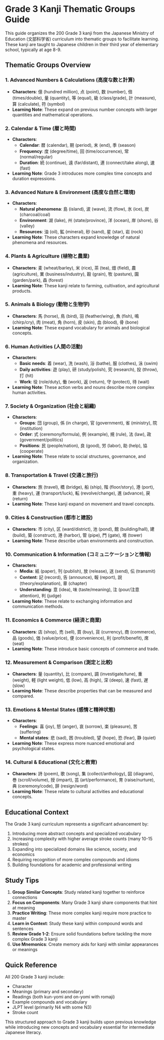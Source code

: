# Grade 3 Kanji Thematic Groups Guide

This guide organizes the 200 Grade 3 kanji from the Japanese Ministry of Education (文部科学省) curriculum into thematic groups to facilitate learning. These kanji are taught to Japanese children in their third year of elementary school, typically at age 8-9.

## Thematic Groups Overview

### 1. Advanced Numbers & Calculations (高度な数と計算)
- **Characters**: 億 (hundred million), 点 (point), 数 (number), 倍 (times/double), 量 (quantity), 等 (equal), 級 (class/grade), 計 (measure), 算 (calculate), 符 (symbol)
- **Learning Note**: These expand on previous number concepts with larger quantities and mathematical operations.

### 2. Calendar & Time (暦と時間)
- **Characters**: 
  - **Calendar**: 暦 (calendar), 期 (period), 末 (end), 季 (season)
  - **Frequency**: 度 (degree/time), 回 (time/occurrence), 常 (normal/regular)
  - **Duration**: 続 (continue), 遠 (far/distant), 連 (connect/take along), 速 (fast)
- **Learning Note**: Grade 3 introduces more complex time concepts and duration expressions.

### 3. Advanced Nature & Environment (高度な自然と環境)
- **Characters**: 
  - **Natural phenomena**: 島 (island), 波 (wave), 流 (flow), 氷 (ice), 炭 (charcoal/coal)
  - **Environment**: 湖 (lake), 州 (state/province), 洋 (ocean), 岸 (shore), 谷 (valley)
  - **Resources**: 油 (oil), 鉱 (mineral), 砂 (sand), 星 (star), 岩 (rock)
- **Learning Note**: These characters expand knowledge of natural phenomena and resources.

### 4. Plants & Agriculture (植物と農業)
- **Characters**: 麦 (wheat/barley), 米 (rice), 茶 (tea), 畑 (field), 農 (agriculture), 業 (business/industry), 穀 (grain), 牧 (pasture), 園 (garden/park), 森 (forest)
- **Learning Note**: These kanji relate to farming, cultivation, and agricultural products.

### 5. Animals & Biology (動物と生物学)
- **Characters**: 馬 (horse), 鳥 (bird), 羽 (feather/wing), 魚 (fish), 鳴 (chirp/cry), 肉 (meat), 角 (horn), 皮 (skin), 血 (blood), 骨 (bone)
- **Learning Note**: These expand vocabulary for animals and biological concepts.

### 6. Human Activities (人間の活動)
- **Characters**: 
  - **Basic needs**: 着 (wear), 洗 (wash), 浴 (bathe), 服 (clothes), 泳 (swim)
  - **Daily activities**: 遊 (play), 研 (study/polish), 究 (research), 投 (throw), 打 (hit)
  - **Work**: 役 (role/duty), 働 (work), 返 (return), 守 (protect), 待 (wait)
- **Learning Note**: These action verbs and nouns describe more complex human activities.

### 7. Society & Organization (社会と組織)
- **Characters**: 
  - **Groups**: 団 (group), 係 (in charge), 官 (government), 省 (ministry), 院 (institution)
  - **Order**: 式 (ceremony/formula), 例 (example), 規 (rule), 法 (law), 政 (government/politics)
  - **Positions**: 民 (people/nation), 良 (good), 労 (labor), 助 (help), 協 (cooperate)
- **Learning Note**: These relate to social structures, governance, and organization.

### 8. Transportation & Travel (交通と旅行)
- **Characters**: 旅 (travel), 橋 (bridge), 船 (ship), 階 (floor/story), 港 (port), 重 (heavy), 運 (transport/luck), 転 (revolve/change), 進 (advance), 戻 (return)
- **Learning Note**: These kanji expand on movement and travel concepts.

### 9. Cities & Construction (都市と建設)
- **Characters**: 市 (city), 区 (ward/district), 池 (pond), 館 (building/hall), 建 (build), 築 (construct), 港 (harbor), 管 (pipe), 門 (gate), 塔 (tower)
- **Learning Note**: These describe urban environments and construction.

### 10. Communication & Information (コミュニケーションと情報)
- **Characters**: 
  - **Media**: 紙 (paper), 刊 (publish), 放 (release), 送 (send), 伝 (transmit)
  - **Content**: 記 (record), 告 (announce), 報 (report), 説 (theory/explanation), 章 (chapter)
  - **Understanding**: 意 (idea), 味 (taste/meaning), 注 (pour/注意 attention), 判 (judge)
- **Learning Note**: These relate to exchanging information and communication methods.

### 11. Economics & Commerce (経済と商業)
- **Characters**: 店 (shop), 売 (sell), 買 (buy), 貨 (currency), 商 (commerce), 品 (goods), 価 (value/price), 便 (convenience), 利 (profit/benefit), 席 (seat)
- **Learning Note**: These introduce basic concepts of commerce and trade.

### 12. Measurement & Comparison (測定と比較)
- **Characters**: 量 (quantity), 比 (compare), 調 (investigate/tune), 重 (weight), 軽 (light weight), 低 (low), 高 (high), 深 (deep), 速 (fast), 遅 (slow)
- **Learning Note**: These describe properties that can be measured and compared.

### 13. Emotions & Mental States (感情と精神状態)
- **Characters**: 
  - **Feelings**: 喜 (joy), 怒 (anger), 哀 (sorrow), 楽 (pleasure), 苦 (suffering)
  - **Mental states**: 悲 (sad), 困 (troubled), 望 (hope), 恐 (fear), 静 (quiet)
- **Learning Note**: These express more nuanced emotional and psychological states.

### 14. Cultural & Educational (文化と教育)
- **Characters**: 詩 (poem), 歌 (song), 集 (collect/anthology), 図 (diagram), 巻 (scroll/volume), 授 (impart), 芸 (art/performance), 育 (raise/nurture), 典 (ceremony/code), 辞 (resign/word)
- **Learning Note**: These relate to cultural activities and educational concepts.

## Educational Context

The Grade 3 kanji curriculum represents a significant advancement by:

1. Introducing more abstract concepts and specialized vocabulary
2. Increasing complexity with higher average stroke counts (many 10-15 strokes)
3. Expanding into specialized domains like science, society, and economics
4. Requiring recognition of more complex compounds and idioms
5. Building foundations for academic and professional writing

## Study Tips

1. **Group Similar Concepts**: Study related kanji together to reinforce connections
2. **Focus on Components**: Many Grade 3 kanji share components that hint at meaning
3. **Practice Writing**: These more complex kanji require more practice to master
4. **Learn in Context**: Study these kanji within compound words and sentences
5. **Review Grade 1-2**: Ensure solid foundations before tackling the more complex Grade 3 kanji
6. **Use Mnemonics**: Create memory aids for kanji with similar appearances or meanings

## Quick Reference

All 200 Grade 3 kanji include:
- Character
- Meanings (primary and secondary)
- Readings (both kun-yomi and on-yomi with romaji)
- Example compounds and vocabulary
- JLPT level (primarily N4 with some N3)
- Stroke count

This structured approach to Grade 3 kanji builds upon previous knowledge while introducing new concepts and vocabulary essential for intermediate Japanese literacy.